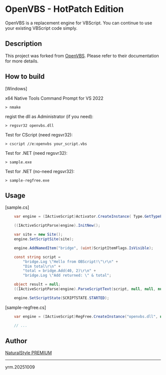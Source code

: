 OpenVBS - HotPatch Edition
====

OpenVBS is a replacement engine for VBScript. You can continue to use your existing VBScript code simply.

## Description
This project was forked from [OpenVBS](https://github.com/yrm006/openvbs). Please refer to their documentation for more details.

## How to build

[Windows]

x64 Native Tools Command Prompt for VS 2022

    > nmake

regist the dll as Administrator (if you need):

    > regsvr32 openvbs.dll

Test for CScript (need regsvr32):

    > cscript //e:openvbs your_script.vbs

Test for .NET (need regsvr32):

    > sample.exe

Test for .NET (no-need regsvr32):

    > sample-regfree.exe

## Usage

[sample.cs]

```C#
    var engine = (IActiveScript)Activator.CreateInstance( Type.GetTypeFromProgID("OpenVBS") );

    ((IActiveScriptParse)engine).InitNew();

    var site = new Site();
    engine.SetScriptSite(site);

    engine.AddNamedItem("bridge", (uint)ScriptItemFlags.IsVisible);

    const string script = 
        "bridge.Log \"Hello from OBScript!\"\r\n" +
        "Dim total\r\n" +
        "total = bridge.Add(40, 2)\r\n" +
        "bridge.Log \"Add returned: \" & total";

    object result = null;
    ((IActiveScriptParse)engine).ParseScriptText(script, null, null, null, 0, 0, 0, out result, IntPtr.Zero);

    engine.SetScriptState(SCRIPTSTATE.STARTED);
```

[sample-regfree.cs]

```C#
    var engine = (IActiveScript)RegFree.CreateInstance("openvbs.dll", new Guid("{23ADC41D-068C-4D0B-B3F6-0792F675E1B6}"));

    // ...
```

## Author
[NaturalStyle PREMIUM](https://p.na-s.jp)

---
yrm.20251009
